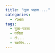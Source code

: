 ```yaml
---
title: "तुला पाहता...."
categories:
  - Poem
tags:
  - तुला-पाहता
  - कविता
  - ती...
  - चशमिष...
---
```

